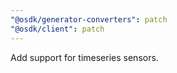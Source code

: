 ```yaml
---
"@osdk/generator-converters": patch
"@osdk/client": patch
---
```


Add support for timeseries sensors.
